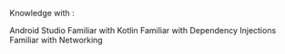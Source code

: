 Knowledge with :

Android Studio
Familiar with Kotlin
Familiar with Dependency Injections
Familiar with Networking
